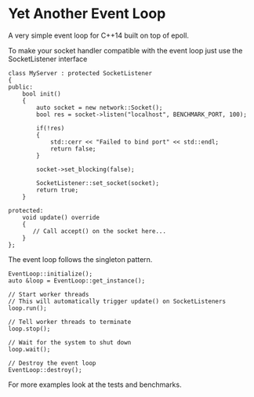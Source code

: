 # Yet Another Event Loop

A very simple event loop for C++14 built on top of epoll.

To make your socket handler compatible with the event loop just use the SocketListener interface
```
class MyServer : protected SocketListener
{
public:
    bool init()
    {
        auto socket = new network::Socket();
        bool res = socket->listen("localhost", BENCHMARK_PORT, 100);

        if(!res)
        {
            std::cerr << "Failed to bind port" << std::endl;
            return false;
        }

        socket->set_blocking(false);

        SocketListener::set_socket(socket);
        return true;
    }

protected:
    void update() override
    {
       // Call accept() on the socket here...
    }
};
```

The event loop follows the singleton pattern.
```
EventLoop::initialize();
auto &loop = EventLoop::get_instance();

// Start worker threads
// This will automatically trigger update() on SocketListeners 
loop.run();

// Tell worker threads to terminate
loop.stop();

// Wait for the system to shut down
loop.wait();

// Destroy the event loop
EventLoop::destroy();
```

For more examples look at the tests and benchmarks.
